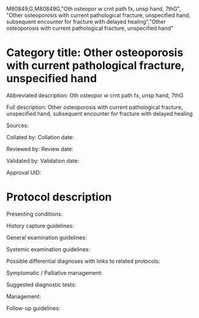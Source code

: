 M80849,G,M80849G,"Oth osteopor w crnt path fx, unsp hand, 7thG", "Other osteoporosis with current pathological fracture, unspecified hand, subsequent encounter for fracture with delayed healing","Other osteoporosis with current pathological fracture, unspecified hand"
# Category title: Other osteoporosis with current pathological fracture, unspecified hand

Abbreviated description: Oth osteopor w crnt path fx, unsp hand, 7thG

Full description: Other osteoporosis with current pathological fracture, unspecified hand, subsequent encounter for fracture with delayed healing

Sources:

Collated by:
Collation date:

Reviewed by:
Review date:

Validated by:
Validation date:

Approval UID:

# Protocol description

Presenting conditions:

History capture guidelines:

General examination guidelines:

Systemic examination guidelines:

Possible differential diagnoses with links to related protocols:

Symptomatic / Palliative management:

Suggested diagnostic tests:

Management:

Follow-up guidelines:
